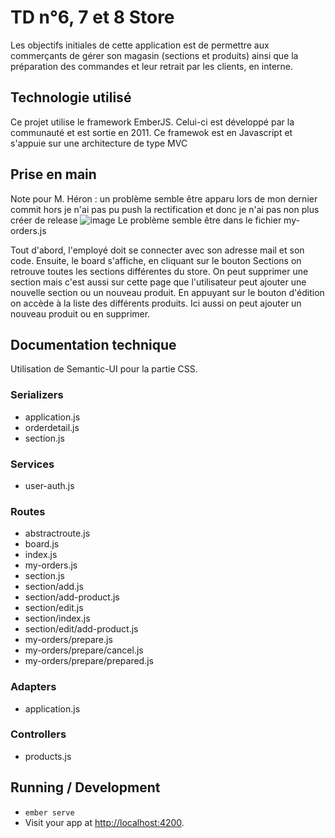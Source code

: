 # TD n°6, 7 et 8 Store

Les objectifs initiales de cette application est de permettre aux commerçants de gérer son magasin (sections et produits) 
ainsi que la préparation des commandes et leur retrait par les clients, en interne. 


## Technologie utilisé
Ce projet utilise le framework EmberJS. Celui-ci est développé par la communauté et est sortie en 2011.
Ce framewok est en Javascript et s'appuie sur une architecture de type MVC 


## Prise en main
Note pour M. Héron : un problème semble être apparu lors de mon dernier commit hors je n'ai pas pu push la rectification et donc je n'ai pas non plus créer de release
![image](https://user-images.githubusercontent.com/77676647/114320811-0e843d80-9b18-11eb-836f-612d86ab3190.png)
Le problème semble être dans le fichier my-orders.js

Tout d'abord, l'employé doit se connecter avec son adresse mail et son code.
Ensuite, le board s'affiche, en cliquant sur le bouton Sections on retrouve toutes les sections différentes du store.
On peut supprimer une section mais c'est aussi sur cette page que l'utilisateur peut ajouter une nouvelle section ou un nouveau produit.
En appuyant sur le bouton d'édition on accède à la liste des différents produits. Ici aussi on peut ajouter un nouveau produit ou en supprimer.

## Documentation technique
Utilisation de Semantic-UI pour la partie CSS.
### Serializers
- application.js
- orderdetail.js
- section.js
### Services
- user-auth.js
### Routes
- abstractroute.js
- board.js
- index.js
- my-orders.js
- section.js
- section/add.js
- section/add-product.js
- section/edit.js
- section/index.js
- section/edit/add-product.js
- my-orders/prepare.js
- my-orders/prepare/cancel.js
- my-orders/prepare/prepared.js
### Adapters
- application.js
### Controllers
- products.js

## Running / Development

* `ember serve`
* Visit your app at [http://localhost:4200](http://localhost:4200).


